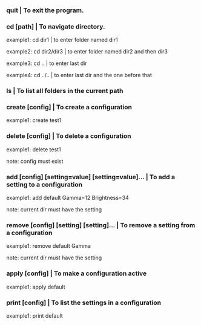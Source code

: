 ### quit | To exit the program.

### cd [path] | To navigate directory.

example1: cd dir1 | to enter folder named dir1

example2: cd dir2/dir3 | to enter folder named dir2 and then dir3

example3: cd .. | to enter last dir

example4: cd ../.. | to enter last dir and the one before that

### ls | To list all folders in the current path

### create [config] | To create a configuration

example1: create test1

### delete [config] | To delete a configuration

example1: delete test1

note: config must exist

### add [config] [setting=value] [setting=value]... | To add a setting to a configuration

example1: add default Gamma=12 Brightness=34

note: current dir must have the setting

### remove [config] [setting] [setting]... | To remove a setting from a configuration

example1: remove default Gamma

note: current dir must have the setting

### apply [config] | To make a configuration active

example1: apply default

### print [config] | To list the settings in a configuration

example1: print default